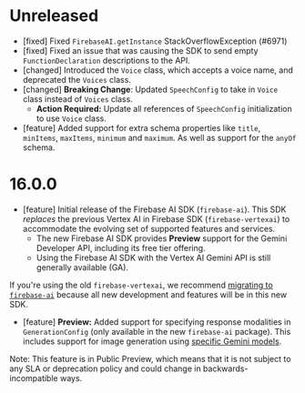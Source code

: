 # Unreleased

* [fixed] Fixed `FirebaseAI.getInstance` StackOverflowException (#6971)
* [fixed] Fixed an issue that was causing the SDK to send empty `FunctionDeclaration` descriptions to the API.
* [changed] Introduced the `Voice` class, which accepts a voice name, and deprecated the `Voices` class.
* [changed] **Breaking Change**: Updated `SpeechConfig` to take in `Voice` class instead of `Voices` class.
    * **Action Required:** Update all references of `SpeechConfig` initialization to use `Voice` class.
* [feature] Added support for extra schema properties like `title`, `minItems`, `maxItems`, `minimum`
 and `maximum`. As well as support for the `anyOf` schema. 

 
# 16.0.0
* [feature] Initial release of the Firebase AI SDK (`firebase-ai`). This SDK *replaces* the previous
 Vertex AI in Firebase SDK (`firebase-vertexai`) to accommodate the evolving set of supported
 features and services.
  * The new Firebase AI SDK provides **Preview** support for the Gemini Developer API, including its
  free tier offering.
  * Using the Firebase AI SDK with the Vertex AI Gemini API is still generally available (GA).

 If you're using the old `firebase-vertexai`, we recommend
 [migrating to `firebase-ai`](/docs/ai-logic/migrate-to-latest-sdk)
 because all new development and features will be in this new SDK.
* [feature] **Preview:** Added support for specifying response modalities in `GenerationConfig`
 (only available in the new `firebase-ai` package). This includes support for image generation using
 [specific Gemini models](/docs/vertex-ai/models).

 Note: This feature is in Public Preview, which means that it is not subject to any SLA or
 deprecation policy and could change in backwards-incompatible ways.

